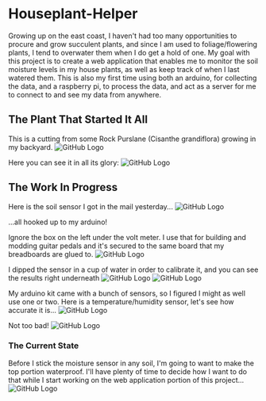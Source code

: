 # Houseplant-Helper

Growing up on the east coast, I haven't had too many opportunities to procure and grow succulent plants, and since I am used to foliage/flowering plants, I tend to overwater them when I do get a hold of one. My goal with this project is to create a web application that enables me to monitor the soil moisture levels in my house plants, as well as keep track of when I last watered them. This is also my first time using both an arduino, for collecting the data, and a raspberry pi, to process the data, and act as a server for me to connect to and see my data from anywhere. 

## The Plant That Started It All
This is a cutting from some Rock Purslane (Cisanthe grandiflora) growing in my backyard.
![GitHub Logo](/Images/1.jpg)

Here you can see it in all its glory:
![GitHub Logo](/Images/1a.jpg)


## The Work In Progress
Here is the soil sensor I got in the mail yesterday...
![GitHub Logo](/Images/2.jpg)

...all hooked up to my arduino!

Ignore the box on the left under the volt meter. I use that for building and modding guitar pedals and it's secured to the same board that my breadboards are glued to. 
![GitHub Logo](/Images/3.jpg)

I dipped the sensor in a cup of water in order to calibrate it, and you can see the results right underneath
![GitHub Logo](/Images/4.jpg)
![GitHub Logo](/Images/5.jpg)

My arduino kit came with a bunch of sensors, so I figured I might as well use one or two. Here is a temperature/humidity sensor, let's see how accurate it is...
![GitHub Logo](/Images/6.jpg)

Not too bad!
![GitHub Logo](/Images/7.jpg)

### The Current State
Before I stick the  moisture sensor in any soil, I'm going to want to make the top portion waterproof. I'll have plenty of time to decide how I want to do that while I start working on the web application portion of this project...
![GitHub Logo](/Images/8.jpg)
